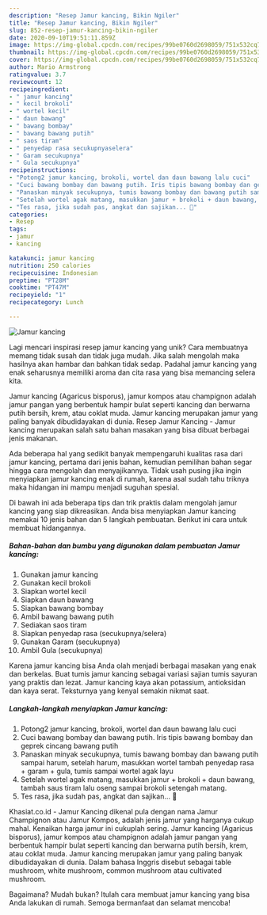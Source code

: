 ```yaml
---
description: "Resep Jamur kancing, Bikin Ngiler"
title: "Resep Jamur kancing, Bikin Ngiler"
slug: 852-resep-jamur-kancing-bikin-ngiler
date: 2020-09-10T19:51:11.859Z
image: https://img-global.cpcdn.com/recipes/99be0760d2698059/751x532cq70/jamur-kancing-foto-resep-utama.jpg
thumbnail: https://img-global.cpcdn.com/recipes/99be0760d2698059/751x532cq70/jamur-kancing-foto-resep-utama.jpg
cover: https://img-global.cpcdn.com/recipes/99be0760d2698059/751x532cq70/jamur-kancing-foto-resep-utama.jpg
author: Mario Armstrong
ratingvalue: 3.7
reviewcount: 12
recipeingredient:
- " jamur kancing"
- " kecil brokoli"
- " wortel kecil"
- " daun bawang"
- " bawang bombay"
- " bawang bawang putih"
- " saos tiram"
- " penyedap rasa secukupnyaselera"
- " Garam secukupnya"
- " Gula secukupnya"
recipeinstructions:
- "Potong2 jamur kancing, brokoli, wortel dan daun bawang lalu cuci"
- "Cuci bawang bombay dan bawang putih. Iris tipis bawang bombay dan geprek cincang bawang putih"
- "Panaskan minyak secukupnya, tumis bawang bombay dan bawang putih sampai harum, setelah harum, masukkan wortel tambah penyedap rasa + garam + gula, tumis sampai wortel agak layu"
- "Setelah wortel agak matang, masukkan jamur + brokoli + daun bawang, tambah saus tiram lalu oseng sampai brokoli setengah matang."
- "Tes rasa, jika sudah pas, angkat dan sajikan... 🥰"
categories:
- Resep
tags:
- jamur
- kancing

katakunci: jamur kancing 
nutrition: 250 calories
recipecuisine: Indonesian
preptime: "PT28M"
cooktime: "PT47M"
recipeyield: "1"
recipecategory: Lunch

---
```



![Jamur kancing](https://img-global.cpcdn.com/recipes/99be0760d2698059/751x532cq70/jamur-kancing-foto-resep-utama.jpg)

Lagi mencari inspirasi resep jamur kancing yang unik? Cara membuatnya memang tidak susah dan tidak juga mudah. Jika salah mengolah maka hasilnya akan hambar dan bahkan tidak sedap. Padahal jamur kancing yang enak seharusnya memiliki aroma dan cita rasa yang bisa memancing selera kita.

Jamur kancing (Agaricus bisporus), jamur kompos atau champignon adalah jamur pangan yang berbentuk hampir bulat seperti kancing dan berwarna putih bersih, krem, atau coklat muda. Jamur kancing merupakan jamur yang paling banyak dibudidayakan di dunia. Resep Jamur Kancing - Jamur kancing merupakan salah satu bahan masakan yang bisa dibuat berbagai jenis makanan.

Ada beberapa hal yang sedikit banyak mempengaruhi kualitas rasa dari jamur kancing, pertama dari jenis bahan, kemudian pemilihan bahan segar hingga cara mengolah dan menyajikannya. Tidak usah pusing jika ingin menyiapkan jamur kancing enak di rumah, karena asal sudah tahu triknya maka hidangan ini mampu menjadi suguhan spesial.


Di bawah ini ada beberapa tips dan trik praktis dalam mengolah jamur kancing yang siap dikreasikan. Anda bisa menyiapkan Jamur kancing memakai 10 jenis bahan dan 5 langkah pembuatan. Berikut ini cara untuk membuat hidangannya.

<!--inarticleads1-->

##### Bahan-bahan dan bumbu yang digunakan dalam pembuatan Jamur kancing:

1. Gunakan  jamur kancing
1. Gunakan  kecil brokoli
1. Siapkan  wortel kecil
1. Siapkan  daun bawang
1. Siapkan  bawang bombay
1. Ambil  bawang bawang putih
1. Sediakan  saos tiram
1. Siapkan  penyedap rasa (secukupnya/selera)
1. Gunakan  Garam (secukupnya)
1. Ambil  Gula (secukupnya)


Karena jamur kancing bisa Anda olah menjadi berbagai masakan yang enak dan berkelas. Buat tumis jamur kancing sebagai variasi sajian tumis sayuran yang praktis dan lezat. Jamur kancing kaya akan potassium, antioksidan dan kaya serat. Teksturnya yang kenyal semakin nikmat saat. 

<!--inarticleads2-->

##### Langkah-langkah menyiapkan Jamur kancing:

1. Potong2 jamur kancing, brokoli, wortel dan daun bawang lalu cuci
1. Cuci bawang bombay dan bawang putih. Iris tipis bawang bombay dan geprek cincang bawang putih
1. Panaskan minyak secukupnya, tumis bawang bombay dan bawang putih sampai harum, setelah harum, masukkan wortel tambah penyedap rasa + garam + gula, tumis sampai wortel agak layu
1. Setelah wortel agak matang, masukkan jamur + brokoli + daun bawang, tambah saus tiram lalu oseng sampai brokoli setengah matang.
1. Tes rasa, jika sudah pas, angkat dan sajikan... 🥰


Khasiat.co.id - Jamur Kancing dikenal pula dengan nama Jamur Champignon atau Jamur Kompos, adalah jenis jamur yang harganya cukup mahal. Kenaikan harga jamur ini cukuplah sering. Jamur kancing (Agaricus bisporus), jamur kompos atau champignon adalah jamur pangan yang berbentuk hampir bulat seperti kancing dan berwarna putih bersih, krem, atau coklat muda. Jamur kancing merupakan jamur yang paling banyak dibudidayakan di dunia. Dalam bahasa Inggris disebut sebagai table mushroom, white mushroom, common mushroom atau cultivated mushroom. 

Bagaimana? Mudah bukan? Itulah cara membuat jamur kancing yang bisa Anda lakukan di rumah. Semoga bermanfaat dan selamat mencoba!
